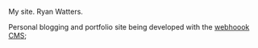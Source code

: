 My site. Ryan Watters.

Personal blogging and portfolio site being developed with the [webhoook CMS](http://www.webhook.com);